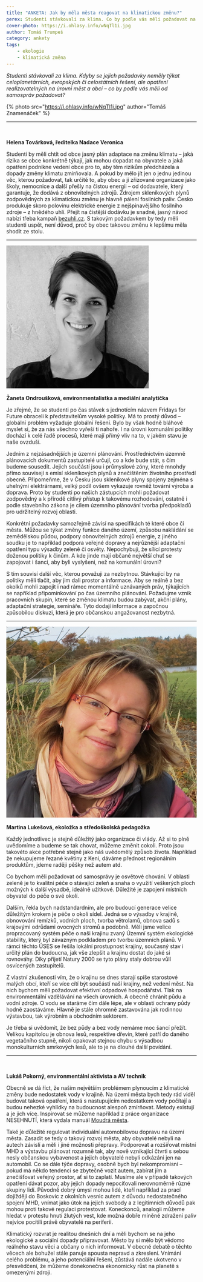 ```yaml
---
title: "ANKETA: Jak by měla města reagovat na klimatickou změnu?"
perex: Studenti stávkovali za klima. Co by podle vás měli požadovat na své nejbližší úrovni, tedy od obecních samospráv?
cover-photo: https://i.ohlasy.info/wNqTl1i.jpg
author: Tomáš Trumpeš
category: ankety
tags:
    - ekologie
    - klimatická změna
---
```


*Studenti stávkovali za klima. Kdyby se jejich požadavky neměly týkat celoplanetárních, evropských či celostátních řešení, ale opatření realizovatelných na úrovni měst a obcí – co by podle vás měli od samospráv požadovat?*

{% photo src="https://i.ohlasy.info/wNqTl1i.jpg" author="Tomáš Znamenáček" %}

---

<img src="https://i.ohlasy.info/pet3WWG.jpg" class="profile-picture" alt="">

**Helena Továrková, ředitelka Nadace Veronica**

Studenti by měli chtít od obce jasný plán adaptace na změnu klimatu – jaká rizika se obce konkrétně týkají, jak mohou dopadat na obyvatele a jaká opatření podnikne vedení obce pro to, aby těm rizikům předcházela a dopady změny klimatu zmírňovala. A pokud by mělo jít jen o jednu jedinou věc, kterou požadovat, tak určitě to, aby obec a jí zřizované organizace jako školy, nemocnice a další přešly na čistou energii – od dodavatele, který garantuje, že dodává z obnovitelných zdrojů. Zdrojem skleníkových plynů zodpovědných za klimatickou změnu je hlavně pálení fosilních paliv. Česko produkuje skoro polovinu elektrické energie z nejšpinavějšího fosilního zdroje – z hnědého uhlí. Přejít na čistější dodávku je snadné, jasný návod nabízí třeba kampaň [bezuhli.cz](https://www.bezuhli.cz/). S takovým požadavkem by tedy měli studenti uspět, není důvod, proč by obec takovou změnu k lepšímu měla shodit ze stolu.

---

<img src="/img/profiles/ondrouskova.jpg" class="profile-picture" alt="">

**Žaneta Ondroušková, environmentalistka a mediální analytička**

Je zřejmé, že se studenti po čas stávek s jednotícím názvem Fridays for Future obraceli k představitelům vysoké politiky. Má to prostý důvod – globální problém vyžaduje globální řešení. Bylo by však hodně bláhové myslet si, že za nás všechno vyřeší ti nahoře. I na úrovni komunální politiky dochází k celé řadě procesů, které mají přímý vliv na to, v jakém stavu je naše ovzduší. 

Jedním z nejzásadnějších je územní plánování. Prostřednictvím územně plánovacích dokumentů zastupitelé určují, co a kde bude stát, s čím budeme sousedit. Jejich součástí jsou i průmyslové zóny, které mnohdy přímo souvisejí s emisí skleníkových plynů a znečištěním životního prostředí obecně. Připomeňme, že v Česku jsou skleníkové plyny spojeny zejména s uhelnými elektrárnami, velký podíl ovšem vykazuje rovněž tovární výroba a doprava. Proto by studenti po našich zástupcích mohli požadovat zodpovědný a k přírodě citlivý přístup k takovému rozhodování, ostatně i podle stavebního zákona je cílem územního plánování tvorba předpokladů pro udržitelný rozvoj oblasti. 

Konkrétní požadavky samozřejmě závisí na specifikách té které obce či města. Můžou se týkat změny funkce daného území, způsobu nakládání se zemědělskou půdou, podpory obnovitelných zdrojů energie, z jiného soudku je to například podpora veřejné dopravy a nejrůznější adaptační opatření typu výsadby zeleně či osvěty. Nepochybuji, že sílící protesty doženou politiky k činům. A kde jinde mají občané největší chuť se zapojovat i šanci, aby byli vyslyšeni, než na komunální úrovni? 

S tím souvisí další věc, kterou považuji za nezbytnou. Stávkující by na politiky měli tlačit, aby jim dali prostor a informace. Aby se reálně a bez okolků mohli zapojit i nad rámec momentálně uznávaných práv, týkajících se například připomínkování po čas územního plánování. Požadujme vznik pracovních skupin, které se změnou klimatu budou zabývat, akční plány, adaptační strategie, semináře. Tyto dodají informace a započnou způsobilou diskuzi, která je pro občanskou angažovanost nezbytná.

---

<img src="/img/profiles/lukesova.jpg" class="profile-picture" alt="">

**Martina Lukešová, ekoložka a středoškolská pedagožka**

Každý jednotlivec je stejně důležitý jako organizace či vlády. Až si to plně uvědomíme a budeme se tak chovat, můžeme změnit cokoli. Proto jsou takovéto akce potřebné stejně jako náš uvědomělý způsob života. Například že nekupujeme řezané květiny z Keni, dáváme přednost regionálním produktům, jdeme raději pěšky než autem atd. 

Co bychom měli požadovat od samosprávy je osvětové chování. V oblasti zeleně je to kvalitní péče o stávající zeleň a snaha o využití veškerých ploch možných k další výsadbě, ideálně užitkové. Důležité je zapojení místních obyvatel do péče o své okolí.

Dalším, řekla bych nadstandardním, ale pro budoucí generace velice důležitým krokem je péče o okolí sídel. Jedná se o výsadby v krajině, obnovování remízků, vodních ploch, tvorba větrolamů, obnova sadů s krajovými odrůdami ovocných stromů a podobně. Měli jsme velice propracovaný systém péče o naši krajinu zvaný Územní systém ekologické stability, který byl závazným podkladem pro tvorbu územních plánů. V rámci těchto ÚSES se řešila lokální prostupnost krajiny, současný stav i určitý plán do budoucna, jak vše zlepšit a krajinu dostat do jaké si rovnováhy. Díky přijetí Natury 2000 se tyto plány staly dobrou vůlí osvícených zastupitelů. 

Z vlastní zkušenosti vím, že o krajinu se dnes starají spíše starostové malých obcí, kteří se více cítí být součástí naší krajiny, než vedení měst. Na nich bychom měli požadovat efektivní odpadové hospodářství. Tlak na environmentální vzdělávání na všech úrovních. A obecně chránit půdu a vodní zdroje. O vodu se staráme čím dále lépe, ale v oblasti ochrany půdy hodně zaostáváme. Hlavně je stále ohromně zastavována jak rodinnou výstavbou, tak výrobním a obchodním sektorem. 

Je třeba si uvědomit, že bez půdy a bez vody nemáme moc šancí přežít. Velikou kapitolou je obnova lesů, respektive dřevin, které patří do daného vegetačního stupně, nikoli opakovat stejnou chybu s výsadbou monokulturních smrkových lesů, ale to je na dlouhé další povídání.

---

<img src="https://i.ohlasy.info/Lu5PYOl.jpg" class="profile-picture" alt="">

**Lukáš Pokorný, environmentální aktivista a AV technik**

Obecně se dá říct, že naším největším problémem plynoucím z klimatické změny bude nedostatek vody v krajině. Na území města bych tedy rád viděl budovat taková opatření, která s nastupujícím nedostatkem vody počítají a budou nehezké vyhlídky na budoucnost alespoň zmírňovat. Metody existují a je jich více. Inspirovat se můžeme například z práce organizace NESEHNUTÍ, která vydala manuál [Moudrá města](https://www.moudramesta.cz/).

Také je důležité regulovat individuální automobilovou dopravu na území města. Zasadit se tedy o takový rozvoj města, aby obyvatelé nebyli na autech závislí a měli i jiné možnosti přepravy. Podporovat a rozšiřovat místní MHD a výstavbu plánovat rozumně tak, aby nově vznikající čtvrti s sebou nesly občanskou vybavenost a jejich obyvatelé nebyli odkázáni jen na automobil. Co se dále týče dopravy, osobně bych byl nekompromisní – pokud má někdo tendenci se zbytečně vozit autem, zabírat jím a znečišťovat veřejný prostor, ať si to zaplatí. Musíme ale v případě takových opatření dávat pozor, aby jejich dopady nepociťovali nerovnoměrně různé skupiny lidí. Původně dobrý úmysl mohou lidé, kteří například za prací dojíždějí do Boskovic z okolních vesnic autem z důvodu nedostatečného spojení MHD, vnímat jako útok na jejich svobody a z legitimních důvodů pak mohou proti takové regulaci protestovat. Koneckonců, analogii můžeme hledat v protestu hnutí žlutých vest, kde možná dobře míněné zdražení paliv nejvíce pocítili právě obyvatelé na periferii.

Klimatický rozvrat je realitou dnešních dní a měli bychom se na jeho ekologické a sociální dopady připravovat. Město by si mělo být vědomo reálného stavu věci a občany o nich informovat. V obecné debatě o těchto věcech ale bohužel stále panuje spousta nepravd a zkreslení. Vnímání celého problému, a jeho potenciální řešení, zůstává nadále ukotveno v přesvědčení, že můžeme donekonečna ekonomicky růst na planetě s omezenými zdroji.
